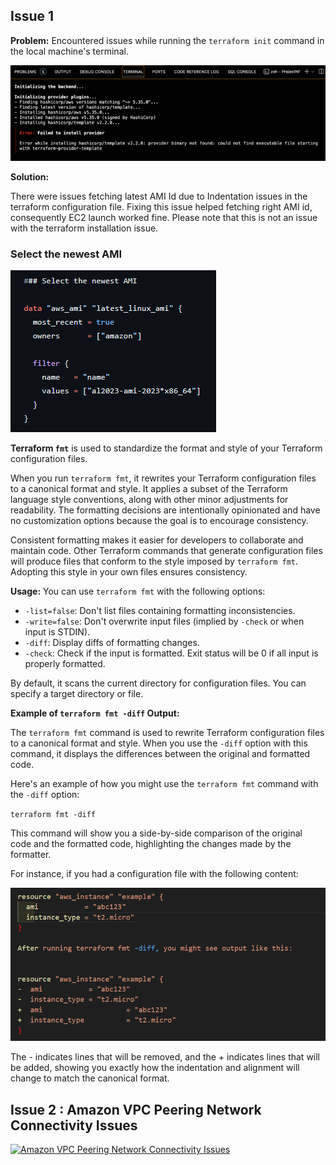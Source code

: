 ## Issue 1

**Problem:**
Encountered issues while running the `terraform init` command in the local machine's terminal.

![alt text](image.png)

**Solution:**

There were issues fetching latest AMI Id due to Indentation issues in the terraform configuration file. Fixing this issue helped fetching right AMI id, consequently EC2 launch worked fine. Please note that this is not an issue with the terraform installation issue.

### Select the newest AMI

![alt text](image-1.png)

**Terraform `fmt`** is used to standardize the format and style of your Terraform configuration files.

When you run `terraform fmt`, it rewrites your Terraform configuration files to a canonical format and style. It applies a subset of the Terraform language style conventions, along with other minor adjustments for readability. The formatting decisions are intentionally opinionated and have no customization options because the goal is to encourage consistency.

Consistent formatting makes it easier for developers to collaborate and maintain code. Other Terraform commands that generate configuration files will produce files that conform to the style imposed by `terraform fmt`. Adopting this style in your own files ensures consistency.

**Usage:**
You can use `terraform fmt` with the following options:
- `-list=false`: Don't list files containing formatting inconsistencies.
- `-write=false`: Don't overwrite input files (implied by `-check` or when input is STDIN).
- `-diff`: Display diffs of formatting changes.
- `-check`: Check if the input is formatted. Exit status will be 0 if all input is properly formatted.

By default, it scans the current directory for configuration files. You can specify a target directory or file.

**Example of `terraform fmt -diff` Output:**

The `terraform fmt` command is used to rewrite Terraform configuration files to a canonical format and style. When you use the `-diff` option with this command, it displays the differences between the original and formatted code.

Here's an example of how you might use the `terraform fmt` command with the `-diff` option:

`terraform fmt -diff`

This command will show you a side-by-side comparison of the original code and the formatted code, highlighting the changes made by the formatter.

For instance, if you had a configuration file with the following content:

![alt text](image-2.png)

The - indicates lines that will be removed, and the + indicates lines that will be added, showing you exactly how the indentation and alignment will change to match the canonical format.

## Issue 2 : Amazon VPC Peering Network Connectivity Issues

[![Amazon VPC Peering Network Connectivity Issues](https://markdown-videos-api.jorgenkh.no/url?url=https%3A%2F%2Fwww.youtube.com%2Fwatch%3Fv%3DDLB2yNDyFmM)](https://www.youtube.com/watch?v=DLB2yNDyFmM)


